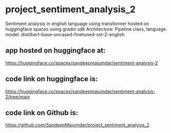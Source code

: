# project_sentiment_analysis_2
Sentiment analysis in english language using transformer hosted on huggingface spaces using gradio sdk
Architecture: Pipeline class, language model: distilbert-base-uncased-finetuned-sst-2-english

## app hosted on huggingface at:
https://huggingface.co/spaces/sandeepmajumdar/sentiment-analysis-2

## code link on huggingface is: 
https://huggingface.co/spaces/sandeepmajumdar/sentiment-analysis-2/tree/main

## code link on Github is: 
https://github.com/SandeepMajumdar/project_sentiment_analysis_2
